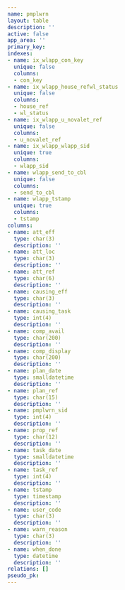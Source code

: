 ```yaml
---
name: pmplwrn
layout: table
description: ''
active: false
app_area: ''
primary_key: 
indexes:
- name: ix_wlapp_con_key
  unique: false
  columns:
  - con_key
- name: ix_wlapp_house_refwl_status
  unique: false
  columns:
  - house_ref
  - wl_status
- name: ix_wlapp_u_novalet_ref
  unique: false
  columns:
  - u_novalet_ref
- name: ix_wlapp_wlapp_sid
  unique: true
  columns:
  - wlapp_sid
- name: wlapp_send_to_cbl
  unique: false
  columns:
  - send_to_cbl
- name: wlapp_tstamp
  unique: true
  columns:
  - tstamp
columns:
- name: att_eff
  type: char(3)
  description: ''
- name: att_loc
  type: char(3)
  description: ''
- name: att_ref
  type: char(6)
  description: ''
- name: causing_eff
  type: char(3)
  description: ''
- name: causing_task
  type: int(4)
  description: ''
- name: comp_avail
  type: char(200)
  description: ''
- name: comp_display
  type: char(200)
  description: ''
- name: plan_date
  type: smalldatetime
  description: ''
- name: plan_ref
  type: char(15)
  description: ''
- name: pmplwrn_sid
  type: int(4)
  description: ''
- name: prop_ref
  type: char(12)
  description: ''
- name: task_date
  type: smalldatetime
  description: ''
- name: task_ref
  type: int(4)
  description: ''
- name: tstamp
  type: timestamp
  description: ''
- name: user_code
  type: char(3)
  description: ''
- name: warn_reason
  type: char(3)
  description: ''
- name: when_done
  type: datetime
  description: ''
relations: []
pseudo_pk: 
---
```


